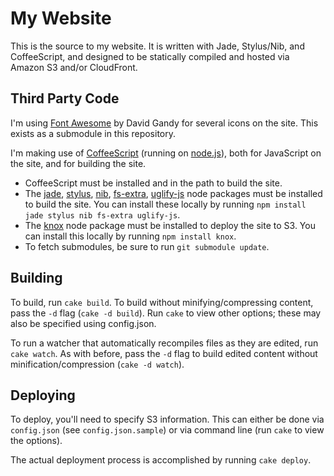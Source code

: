 # My Website

This is the source to my website. It is written with Jade, Stylus/Nib, and
CoffeeScript, and designed to be statically compiled and hosted via Amazon S3
and/or CloudFront.

## Third Party Code

I'm using [Font Awesome](http://fortawesome.github.com/Font-Awesome/) by David
Gandy for several icons on the site. This exists as a submodule in this
repository.

I'm making use of [CoffeeScript](http://coffeescript.org/) (running on
[node.js](http://nodejs.org/)), both for JavaScript on the site, and for
building the site.

* CoffeeScript must be installed and in the path to build the site.
* The [jade](http://jade-lang.com/),
  [stylus](http://learnboost.github.com/stylus/),
  [nib](https://github.com/visionmedia/nib),
  [fs-extra](https://github.com/jprichardson/node-fs-extra),
  [uglify-js](https://github.com/mishoo/UglifyJS2) node packages must be
  installed to build the site. You can install these locally by running
  `npm install jade stylus nib fs-extra uglify-js`.
* The [knox](https://github.com/LearnBoost/knox) node package must be installed
  to deploy the site to S3. You can install this locally by running
  `npm install knox`.
* To fetch submodules, be sure to run `git submodule update`.

## Building

To build, run `cake build`. To build without minifying/compressing content,
pass the `-d` flag (`cake -d build`). Run `cake` to view other options; these
may also be specified using config.json.

To run a watcher that automatically recompiles files as they are edited, run
`cake watch`. As with before, pass the `-d` flag to build edited content
without minification/compression (`cake -d watch`).

## Deploying

To deploy, you'll need to specify S3 information. This can either be done via
`config.json` (see `config.json.sample`) or via command line (run `cake` to
view the options).

The actual deployment process is accomplished by running `cake deploy`.
